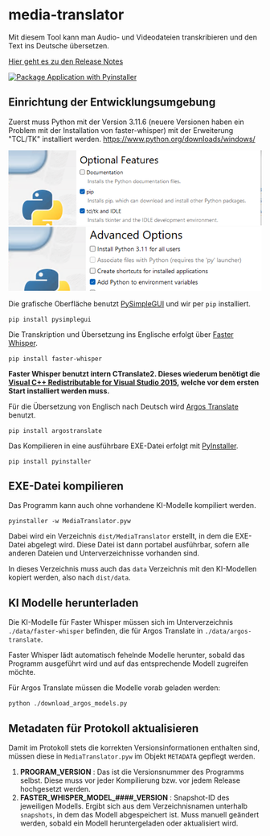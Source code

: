 # media-translator

Mit diesem Tool kann man Audio- und Videodateien transkribieren und den Text ins Deutsche übersetzen.

[Hier geht es zu den Release Notes](CHANGELOG.md)

[![Package Application with Pyinstaller](https://github.com/hilderonny/media-translator/actions/workflows/PyInstaller.yml/badge.svg)](https://github.com/hilderonny/media-translator/actions/workflows/PyInstaller.yml)

## Einrichtung der Entwicklungsumgebung

Zuerst muss Python mit der Version 3.11.6 (neuere Versionen haben ein Problem mit der Installation von faster-whisper) mit der Erweiterung "TCL/TK" installiert werden. https://www.python.org/downloads/windows/

![](images/python-installer-1.png)
![](images/python-installer-2.png)

Die grafische Oberfläche benutzt [PySimpleGUI](https://www.pysimplegui.org/) und wir per `pip` installiert.

```
pip install pysimplegui
```

Die Transkription und Übersetzung ins Englische erfolgt über [Faster Whisper](https://github.com/guillaumekln/faster-whisper).

```
pip install faster-whisper
```

**Faster Whisper benutzt intern CTranslate2. Dieses wiederum benötigt die [Visual C++ Redistributable for Visual Studio 2015](https://www.microsoft.com/en-US/download/details.aspx?id=48145), welche vor dem ersten Start installiert werden muss.**

Für die Übersetzung von Englisch nach Deutsch wird [Argos Translate](https://github.com/argosopentech/argos-translate) benutzt.

```
pip install argostranslate
```

Das Kompilieren in eine ausführbare EXE-Datei erfolgt mit [PyInstaller](https://pyinstaller.org/en/stable/).

```
pip install pyinstaller
```

## EXE-Datei kompilieren

Das Programm kann auch ohne vorhandene KI-Modelle kompiliert werden.

```
pyinstaller -w MediaTranslator.pyw
```

Dabei wird ein Verzeichnis `dist/MediaTranslator` erstellt, in dem die EXE-Datei abgelegt wird. Diese Datei ist dann portabel ausführbar, sofern alle anderen Dateien und Unterverzeichnisse vorhanden sind.

In dieses Verzeichnis muss auch das `data` Verzeichnis mit den KI-Modellen kopiert werden, also nach `dist/data`.

## KI Modelle herunterladen

Die KI-Modelle für Faster Whisper müssen sich im Unterverzeichnis `./data/faster-whisper` befinden, die für Argos Translate in `./data/argos-translate`.

Faster Whisper lädt automatisch fehelnde Modelle herunter, sobald das Programm ausgeführt wird und auf das entsprechende Modell zugreifen möchte.

Für Argos Translate müssen die Modelle vorab geladen werden:

```
python ./download_argos_models.py
```

## Metadaten für Protokoll aktualisieren

Damit im Protokoll stets die korrekten Versionsinformationen enthalten sind, müssen diese in `MediaTranslator.pyw` im Objekt `METADATA` gepflegt werden.

1. **PROGRAM_VERSION** : Das ist die Versionsnummer des Programms selbst. Diese muss vor jeder Kompilierung bzw. vor jedem Release hochgesetzt werden.
2. **FASTER_WHISPER_MODEL_####_VERSION** : Snapshot-ID des jeweiligen Modells. Ergibt sich aus dem Verzeichnisnamen unterhalb `snapshots`, in dem das Modell abgespeichert ist. Muss manuell geändert werden, sobald ein Modell heruntergeladen oder aktualisiert wird.